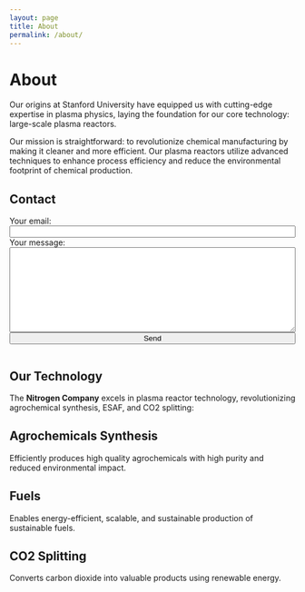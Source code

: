 ```yaml
---
layout: page
title: About
permalink: /about/
---
```


# About

Our origins at Stanford University have equipped us with cutting-edge expertise in plasma physics, laying the foundation for our core technology: large-scale plasma reactors.

Our mission is straightforward: to revolutionize chemical manufacturing by making it cleaner and more efficient. Our plasma reactors utilize advanced techniques to enhance process efficiency and reduce the environmental footprint of chemical production.

## Contact
<div style="text-align: center;">
  <!-- iframe for form submission, hidden from view -->
  <iframe name="form_output" style="width: 0; height: 0; border: 0; visibility: hidden;"></iframe>

  <!-- Form container -->
  <div id="form-container">
    <form action="https://formspree.io/f/xwkgzpey" method="POST" target="form_output" style="display: inline-block; text-align: left; width: 100%; max-width: 600px;">
      <label for="email">Your email:</label>
      <br>
      <input type="email" id="email" name="email" required style="width: 100%;">
      <br>
      <label for="message">Your message:</label>
      <br>
      <textarea id="message" name="message" required style="width: 100%; height: 150px;"></textarea>
      <br>
      <button type="submit" style="width: 100%;">Send</button>
    </form>
  </div>
  <!-- Thank-you message container -->
  <div id="thank-you-message" style="display: none; max-width: 600px; margin: 20px auto; font-size: 18px;">
    Thank you for your submission. We will get back to you soon!
  </div>
</div>

<script>
document.getElementById('form-container').addEventListener('submit', function(event) {
  event.preventDefault(); // Stop the form from submitting normally
  var form = event.target;

  // Optionally, add any validation or checks before submitting the form

  // Form submission via the iframe
  form.submit();

  // Hide the form and show the thank-you message
  document.getElementById('form-container').style.display = 'none';
  document.getElementById('thank-you-message').style.display = 'block';
});
</script>






## Our Technology

The **Nitrogen Company** excels in plasma reactor technology, revolutionizing agrochemical synthesis, ESAF, and CO2 splitting:

## Agrochemicals Synthesis

Efficiently produces high quality agrochemicals with high purity and reduced environmental impact.

## Fuels

Enables energy-efficient, scalable, and sustainable production of sustainable fuels. 

## CO2 Splitting

Converts carbon dioxide into valuable products using renewable energy. 
